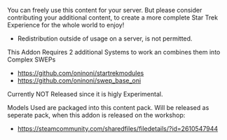 You can freely use this content for your server. But please consider contributing your additional content, to create a more complete Star Trek Experience for the whole world to enjoy!
- Redistribution outside of usage on a server, is not permitted.

This Addon Requires 2 additional Systems to work an combines them into Complex SWEPs

- https://github.com/oninoni/startrekmodules
- https://github.com/oninoni/swep_base_oni

Currently NOT Released since it is higly Experimental.

Models Used are packaged into this content pack. Will be released as seperate pack, when this addon is released on the workshop:
- https://steamcommunity.com/sharedfiles/filedetails/?id=2610547944
